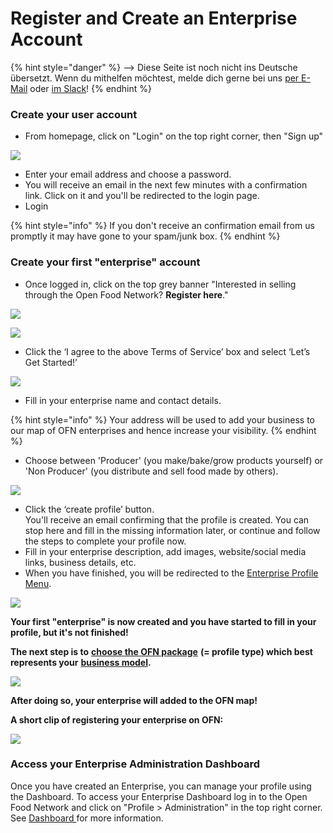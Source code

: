 # Register and Create an Enterprise Account

{% hint style="danger" %}
<img src="https://firebasestorage.googleapis.com/v0/b/gitbook-28427.appspot.com/o/assets%2F-L9rgk4wEweX_zxXIzmW%2F-LpeYcYHvFT89zDzVlG4%2F-LpeZq2i0oaAbNYfYfu5%2FCapture%20du%202019-09-26%2000-38-19.png?alt=media&#x26;token=aef3eea2-4d60-4d24-99ec-6edbda36b45c" alt="" data-size="line">-->​<img src="https://firebasestorage.googleapis.com/v0/b/gitbook-28427.appspot.com/o/assets%2F-L9rgk4wEweX_zxXIzmW%2F-MdHZQzZkj-9uNA4c3qD%2F-MdIF6yxdsNWC5BK3awW%2FFlagge%20Deutschland.jpg?alt=media&#x26;token=9bbe895b-2aa1-40da-8221-01fb74558b92" alt="" data-size="line"> Diese Seite ist noch nicht ins Deutsche übersetzt. Wenn du mithelfen möchtest, melde dich gerne bei uns [per E-Mail](mailto:konrad@openfoodnetwork.de) oder [im Slack](https://join.slack.com/t/openfoodnetwork/shared\_invite/zt-9sjkjdlu-r02kUMP1zbrTgUhZhYPF\~A)!
{% endhint %}

### Create your user account

* From homepage, click on "Login" on the top right corner, then "Sign up"&#x20;

![](../.gitbook/assets/loginsetup.jpg)

* Enter your email address and choose a password.
* You will receive an email in the next few minutes with a confirmation link. Click on it and you'll be redirected to the login page. &#x20;
* Login

{% hint style="info" %}
If you don't receive an confirmation email from us promptly it may have gone to your spam/junk box.
{% endhint %}

### Create your first "enterprise" account

* Once logged in, click on the top grey banner "Interested in selling through the Open Food Network? **Register here**."

![](../.gitbook/assets/registerenterprise.jpg)

![](../.gitbook/assets/welcome1.jpg)

* Click the ‘I agree to the above Terms of Service’ box and select ‘Let’s Get Started!’

![](../.gitbook/assets/letsgetstarted.jpg)

* Fill in your enterprise name and contact details.

{% hint style="info" %}
Your address will be used to add your business to our map of OFN enterprises and hence increase your visibility.
{% endhint %}

* Choose between 'Producer' (you make/bake/grow products yourself) or 'Non Producer' (you distribute and sell food made by others).

![](../.gitbook/assets/laststep.jpg)

* Click the ‘create profile’ button. \
  You'll receive an email confirming that the profile is created. You can stop here and fill in the missing information later, or continue and follow the steps to complete your profile now.&#x20;
* Fill in your enterprise description, add images, website/social media links, business details, etc.
* When you have finished, you will be redirected to the [Enterprise Profile Menu](enterprise-profile/).

![](../.gitbook/assets/newregister.jpg)

**Your first "enterprise" is now created and you have started to fill in your profile, but it's not finished!**&#x20;

**The next step is to** [**choose the OFN package**](enterprise-profile/package-types.md) **(= profile type) which best represents your** [**business model**](../your-quick-start-on-ofn-given-who-you-are.md)**.** &#x20;

![](../.gitbook/assets/newchoose.jpg)

**After doing so, your enterprise will added to the OFN map!** &#x20;

**A short clip of registering your enterprise on OFN:**

![](../.gitbook/assets/registration.gif)

### Access your Enterprise Administration Dashboard

Once you have created an Enterprise, you can manage your profile using the Dashboard. To access your Enterprise Dashboard log in to the Open Food Network and click on "Profile > Administration" in the top right corner. See [Dashboard ](dashboard.md)for more information.
